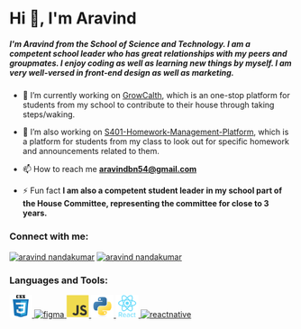 <h1 align="left">Hi 👋, I'm Aravind</h1>
<h5 align="left">I'm Aravind from the School of Science and Technology. I am a competent school leader who has great relationships with my peers and groupmates. I enjoy coding as well as learning new things by myself. I am very well-versed in front-end design as well as marketing.</h5>

- 🔭 I’m currently working on [GrowCalth](https://github.com/kidscoots101/GrowCalth-Final.git), which is an one-stop platform for students from my school to contribute to their house through taking steps/waking.

- 👯 I’m also working on [S401-Homework-Management-Platform](https://github.com/kidscoots101/S401-Homework-Management-Platform.git), which is a platform for students from my class to look out for specific homework and announcements related to them.

- 📫 How to reach me **aravindbn54@gmail.com**

- ⚡ Fun fact **I am also a competent student leader in my school part of the House Committee, representing the committee for close to 3 years.**

<h3 align="left">Connect with me:</h3>
<p align="left">
<a href="https://linkedin.com/in/aravind nandakumar" target="blank"><img align="center" src="https://raw.githubusercontent.com/rahuldkjain/github-profile-readme-generator/master/src/images/icons/Social/linked-in-alt.svg" alt="aravind nandakumar" height="30" width="40" /></a>
<a href="https://fb.com/aravind nandakumar" target="blank"><img align="center" src="https://raw.githubusercontent.com/rahuldkjain/github-profile-readme-generator/master/src/images/icons/Social/facebook.svg" alt="aravind nandakumar" height="30" width="40" /></a>
</p>

<h3 align="left">Languages and Tools:</h3>
<p align="left"> <a href="https://www.w3schools.com/css/" target="_blank" rel="noreferrer"> <img src="https://raw.githubusercontent.com/devicons/devicon/master/icons/css3/css3-original-wordmark.svg" alt="css3" width="40" height="40"/> </a> <a href="https://www.figma.com/" target="_blank" rel="noreferrer"> <img src="https://www.vectorlogo.zone/logos/figma/figma-icon.svg" alt="figma" width="40" height="40"/> </a> <a href="https://developer.mozilla.org/en-US/docs/Web/JavaScript" target="_blank" rel="noreferrer"> <img src="https://raw.githubusercontent.com/devicons/devicon/master/icons/javascript/javascript-original.svg" alt="javascript" width="40" height="40"/> </a> <a href="https://www.python.org" target="_blank" rel="noreferrer"> <img src="https://raw.githubusercontent.com/devicons/devicon/master/icons/python/python-original.svg" alt="python" width="40" height="40"/> </a> <a href="https://reactjs.org/" target="_blank" rel="noreferrer"> <img src="https://raw.githubusercontent.com/devicons/devicon/master/icons/react/react-original-wordmark.svg" alt="react" width="40" height="40"/> </a> <a href="https://reactnative.dev/" target="_blank" rel="noreferrer"> <img src="https://reactnative.dev/img/header_logo.svg" alt="reactnative" width="40" height="40"/> </a> </p>


